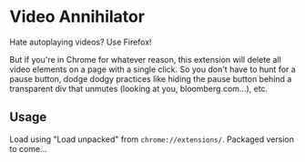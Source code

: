 # Video Annihilator
Hate autoplaying videos? Use Firefox!

But if you're in Chrome for whatever reason, this extension will delete all video elements on a page with a single click. So you don't have to hunt for a pause button, dodge dodgy practices like hiding the pause button behind a transparent div that unmutes (looking at you, bloomberg.com...), etc.

## Usage
Load using "Load unpacked" from `chrome://extensions/`.
Packaged version to come...